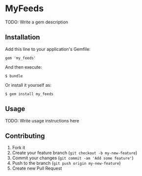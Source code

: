 # MyFeeds

TODO: Write a gem description

## Installation

Add this line to your application's Gemfile:

    gem 'my_feeds'

And then execute:

    $ bundle

Or install it yourself as:

    $ gem install my_feeds

## Usage

TODO: Write usage instructions here

## Contributing

1. Fork it
2. Create your feature branch (`git checkout -b my-new-feature`)
3. Commit your changes (`git commit -am 'Add some feature'`)
4. Push to the branch (`git push origin my-new-feature`)
5. Create new Pull Request
